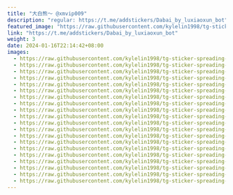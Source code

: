 ```yaml
---
title: "大白熊～ @xmvip009"
description: "regular: https://t.me/addstickers/Dabai_by_luxiaoxun_bot"
featured_image: "https://raw.githubusercontent.com/kylelin1998/tg-sticker-spreading-worldwide-images/main/img/ac89ad49-2469-4bef-8360-8e631182e04b.jpg"
link: "https://t.me/addstickers/Dabai_by_luxiaoxun_bot"
weight: 3
date: 2024-01-16T22:14:42+08:00
images:
  - https://raw.githubusercontent.com/kylelin1998/tg-sticker-spreading-worldwide-images/main/img/ac89ad49-2469-4bef-8360-8e631182e04b.jpg
  - https://raw.githubusercontent.com/kylelin1998/tg-sticker-spreading-worldwide-images/main/img/db981c43-c605-4f50-8205-87d33fc77745.jpg
  - https://raw.githubusercontent.com/kylelin1998/tg-sticker-spreading-worldwide-images/main/img/d138623d-75a9-4a32-8c96-ce1d50fc85fe.jpg
  - https://raw.githubusercontent.com/kylelin1998/tg-sticker-spreading-worldwide-images/main/img/4c009668-fa0d-4ae0-8430-1f333a50ff31.jpg
  - https://raw.githubusercontent.com/kylelin1998/tg-sticker-spreading-worldwide-images/main/img/ade080e1-4b97-4759-9fe4-24b63daff160.jpg
  - https://raw.githubusercontent.com/kylelin1998/tg-sticker-spreading-worldwide-images/main/img/92837f5a-7b09-4a1b-9cc3-112cbab76565.jpg
  - https://raw.githubusercontent.com/kylelin1998/tg-sticker-spreading-worldwide-images/main/img/3e268331-256b-4cdb-b7bb-08177b47e2fe.jpg
  - https://raw.githubusercontent.com/kylelin1998/tg-sticker-spreading-worldwide-images/main/img/e66fe7d5-1cb4-459f-a71b-87ced38bafbe.jpg
  - https://raw.githubusercontent.com/kylelin1998/tg-sticker-spreading-worldwide-images/main/img/5e1bd6ae-a338-45ec-ab90-c8704169d6af.jpg
  - https://raw.githubusercontent.com/kylelin1998/tg-sticker-spreading-worldwide-images/main/img/77a1d10b-dac8-484c-b06c-1f16707aa521.jpg
  - https://raw.githubusercontent.com/kylelin1998/tg-sticker-spreading-worldwide-images/main/img/62b38b17-a5e4-4059-8a1e-6a4fccd269ab.jpg
  - https://raw.githubusercontent.com/kylelin1998/tg-sticker-spreading-worldwide-images/main/img/ec961559-951a-40db-95e2-bfb4c5a795d8.jpg
  - https://raw.githubusercontent.com/kylelin1998/tg-sticker-spreading-worldwide-images/main/img/7237990f-ea23-48ed-aa42-fe09993d655d.jpg
  - https://raw.githubusercontent.com/kylelin1998/tg-sticker-spreading-worldwide-images/main/img/acd48c22-43cb-419e-89cb-49e5bc369655.jpg
  - https://raw.githubusercontent.com/kylelin1998/tg-sticker-spreading-worldwide-images/main/img/6a2b0f0f-fb56-42ab-8d45-7ce6c0c2b285.jpg
  - https://raw.githubusercontent.com/kylelin1998/tg-sticker-spreading-worldwide-images/main/img/4d387e13-0bce-453c-8acb-6e30b00aa5c0.jpg
  - https://raw.githubusercontent.com/kylelin1998/tg-sticker-spreading-worldwide-images/main/img/21056499-e3a3-4d50-9d5a-cf861b0c7b0e.jpg
  - https://raw.githubusercontent.com/kylelin1998/tg-sticker-spreading-worldwide-images/main/img/514e985c-3c09-4c79-b73b-0e6289d251b3.jpg
  - https://raw.githubusercontent.com/kylelin1998/tg-sticker-spreading-worldwide-images/main/img/1ccc913f-3c3e-4a86-81ea-8ea3912a5139.jpg
  - https://raw.githubusercontent.com/kylelin1998/tg-sticker-spreading-worldwide-images/main/img/2386f04f-6c5b-4f7c-8514-a0b2cd4a4bb2.jpg
---
```

